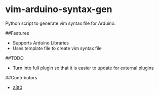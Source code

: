 # vim-arduino-syntax-gen
Python script to generate vim syntax file for Arduino.

##Features
* Supports Arduino Libraries
* Uses template file to create vim syntax file

##TODO
* Turn into full plugin so that it is easier to update for external plugins

##Contributors
* [z3t0](github.com/z3t0)
